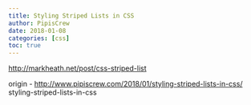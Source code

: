 ```yaml
---
title: Styling Striped Lists in CSS
author: PipisCrew
date: 2018-01-08
categories: [css]
toc: true
---
```


http://markheath.net/post/css-striped-list

origin - http://www.pipiscrew.com/2018/01/styling-striped-lists-in-css/ styling-striped-lists-in-css
